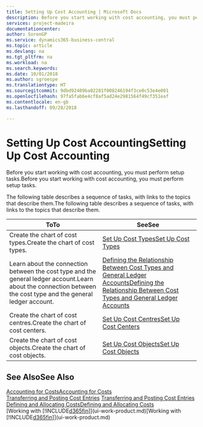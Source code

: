 ```yaml
---
title: Setting Up Cost Accounting | Microsoft Docs
description: Before you start working with cost accounting, you must perform setup tasks.
services: project-madeira
documentationcenter: 
author: SorenGP
ms.service: dynamics365-business-central
ms.topic: article
ms.devlang: na
ms.tgt_pltfrm: na
ms.workload: na
ms.search.keywords: 
ms.date: 10/01/2018
ms.author: sgroespe
ms.translationtype: HT
ms.sourcegitcommit: 9dbd92409ba02281f008246194f3ce0c53e4e001
ms.openlocfilehash: 97fa5fab6e4cf8af5ad24e2981564f49cf351eaf
ms.contentlocale: en-gb
ms.lasthandoff: 09/28/2018

---
```

# <a name="setting-up-cost-accounting"></a><span data-ttu-id="926a1-103">Setting Up Cost Accounting</span><span class="sxs-lookup"><span data-stu-id="926a1-103">Setting Up Cost Accounting</span></span>
<span data-ttu-id="926a1-104">Before you start working with cost accounting, you must perform setup tasks.</span><span class="sxs-lookup"><span data-stu-id="926a1-104">Before you start working with cost accounting, you must perform setup tasks.</span></span>  

 <span data-ttu-id="926a1-105">The following table describes a sequence of tasks, with links to the topics that describe them.</span><span class="sxs-lookup"><span data-stu-id="926a1-105">The following table describes a sequence of tasks, with links to the topics that describe them.</span></span>

|<span data-ttu-id="926a1-106">To</span><span class="sxs-lookup"><span data-stu-id="926a1-106">To</span></span>|<span data-ttu-id="926a1-107">See</span><span class="sxs-lookup"><span data-stu-id="926a1-107">See</span></span>|  
|--------|---------|  
|<span data-ttu-id="926a1-108">Create the chart of cost types.</span><span class="sxs-lookup"><span data-stu-id="926a1-108">Create the chart of cost types.</span></span>|[<span data-ttu-id="926a1-109">Set Up Cost Types</span><span class="sxs-lookup"><span data-stu-id="926a1-109">Set Up Cost Types</span></span>](finance-how-to-set-up-cost-types.md)|  
|<span data-ttu-id="926a1-110">Learn about the connection between the cost type and the general ledger account.</span><span class="sxs-lookup"><span data-stu-id="926a1-110">Learn about the connection between the cost type and the general ledger account.</span></span>|[<span data-ttu-id="926a1-111">Defining the Relationship Between Cost Types and General Ledger Accounts</span><span class="sxs-lookup"><span data-stu-id="926a1-111">Defining the Relationship Between Cost Types and General Ledger Accounts</span></span>](finance-defining-the-relationship-between-cost-types-and-general-ledger-accounts.md)|  
|<span data-ttu-id="926a1-112">Create the chart of cost centres.</span><span class="sxs-lookup"><span data-stu-id="926a1-112">Create the chart of cost centers.</span></span>|[<span data-ttu-id="926a1-113">Set Up Cost Centres</span><span class="sxs-lookup"><span data-stu-id="926a1-113">Set Up Cost Centers</span></span>](finance-how-to-set-up-cost-centers.md)|  
|<span data-ttu-id="926a1-114">Create the chart of cost objects.</span><span class="sxs-lookup"><span data-stu-id="926a1-114">Create the chart of cost objects.</span></span>|[<span data-ttu-id="926a1-115">Set Up Cost Objects</span><span class="sxs-lookup"><span data-stu-id="926a1-115">Set Up Cost Objects</span></span>](finance-how-to-set-up-cost-objects.md)|  

## <a name="see-also"></a><span data-ttu-id="926a1-116">See Also</span><span class="sxs-lookup"><span data-stu-id="926a1-116">See Also</span></span>  
[<span data-ttu-id="926a1-117">Accounting for Costs</span><span class="sxs-lookup"><span data-stu-id="926a1-117">Accounting for Costs</span></span>](finance-manage-cost-accounting.md)  
<span data-ttu-id="926a1-118">[Transferring and Posting Cost Entries](finance-transfer-and-post-cost-entries.md) </span><span class="sxs-lookup"><span data-stu-id="926a1-118">[Transferring and Posting Cost Entries](finance-transfer-and-post-cost-entries.md) </span></span>  
[<span data-ttu-id="926a1-119">Defining and Allocating Costs</span><span class="sxs-lookup"><span data-stu-id="926a1-119">Defining and Allocating Costs</span></span>](finance-define-and-allocate-costs.md)  
<span data-ttu-id="926a1-120">[Working with [!INCLUDE[d365fin](includes/d365fin_md.md)]](ui-work-product.md)</span><span class="sxs-lookup"><span data-stu-id="926a1-120">[Working with [!INCLUDE[d365fin](includes/d365fin_md.md)]](ui-work-product.md)</span></span>

